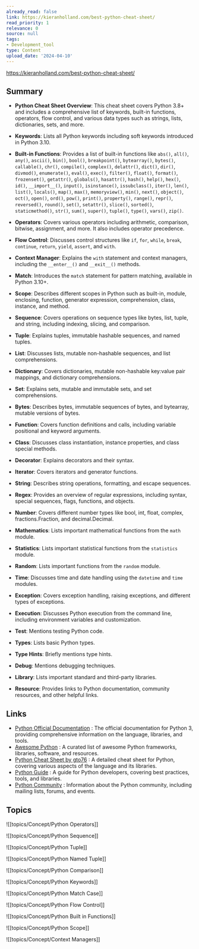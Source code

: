 ```yaml
---
already_read: false
link: https://kieranholland.com/best-python-cheat-sheet/
read_priority: 1
relevance: 0
source: null
tags:
- Development_tool
type: Content
upload_date: '2024-04-10'
---
```


https://kieranholland.com/best-python-cheat-sheet/
## Summary

- **Python Cheat Sheet Overview**: This cheat sheet covers Python 3.8+ and includes a comprehensive list of keywords, built-in functions, operators, flow control, and various data types such as strings, lists, dictionaries, sets, and more.

- **Keywords**: Lists all Python keywords including soft keywords introduced in Python 3.10.

- **Built-in Functions**: Provides a list of built-in functions like `abs()`, `all()`, `any()`, `ascii()`, `bin()`, `bool()`, `breakpoint()`, `bytearray()`, `bytes()`, `callable()`, `chr()`, `compile()`, `complex()`, `delattr()`, `dict()`, `dir()`, `divmod()`, `enumerate()`, `eval()`, `exec()`, `filter()`, `float()`, `format()`, `frozenset()`, `getattr()`, `globals()`, `hasattr()`, `hash()`, `help()`, `hex()`, `id()`, `__import__()`, `input()`, `isinstance()`, `issubclass()`, `iter()`, `len()`, `list()`, `locals()`, `map()`, `max()`, `memoryview()`, `min()`, `next()`, `object()`, `oct()`, `open()`, `ord()`, `pow()`, `print()`, `property()`, `range()`, `repr()`, `reversed()`, `round()`, `set()`, `setattr()`, `slice()`, `sorted()`, `staticmethod()`, `str()`, `sum()`, `super()`, `tuple()`, `type()`, `vars()`, `zip()`.

- **Operators**: Covers various operators including arithmetic, comparison, bitwise, assignment, and more. It also includes operator precedence.

- **Flow Control**: Discusses control structures like `if`, `for`, `while`, `break`, `continue`, `return`, `yield`, `assert`, and `with`.

- **Context Manager**: Explains the `with` statement and context managers, including the `__enter__()` and `__exit__()` methods.

- **Match**: Introduces the `match` statement for pattern matching, available in Python 3.10+.

- **Scope**: Describes different scopes in Python such as built-in, module, enclosing, function, generator expression, comprehension, class, instance, and method.

- **Sequence**: Covers operations on sequence types like bytes, list, tuple, and string, including indexing, slicing, and comparison.

- **Tuple**: Explains tuples, immutable hashable sequences, and named tuples.

- **List**: Discusses lists, mutable non-hashable sequences, and list comprehensions.

- **Dictionary**: Covers dictionaries, mutable non-hashable key:value pair mappings, and dictionary comprehensions.

- **Set**: Explains sets, mutable and immutable sets, and set comprehensions.

- **Bytes**: Describes bytes, immutable sequences of bytes, and bytearray, mutable versions of bytes.

- **Function**: Covers function definitions and calls, including variable positional and keyword arguments.

- **Class**: Discusses class instantiation, instance properties, and class special methods.

- **Decorator**: Explains decorators and their syntax.

- **Iterator**: Covers iterators and generator functions.

- **String**: Describes string operations, formatting, and escape sequences.

- **Regex**: Provides an overview of regular expressions, including syntax, special sequences, flags, functions, and objects.

- **Number**: Covers different number types like bool, int, float, complex, fractions.Fraction, and decimal.Decimal.

- **Mathematics**: Lists important mathematical functions from the `math` module.

- **Statistics**: Lists important statistical functions from the `statistics` module.

- **Random**: Lists important functions from the `random` module.

- **Time**: Discusses time and date handling using the `datetime` and `time` modules.

- **Exception**: Covers exception handling, raising exceptions, and different types of exceptions.

- **Execution**: Discusses Python execution from the command line, including environment variables and customization.

- **Test**: Mentions testing Python code.

- **Types**: Lists basic Python types.

- **Type Hints**: Briefly mentions type hints.

- **Debug**: Mentions debugging techniques.

- **Library**: Lists important standard and third-party libraries.

- **Resource**: Provides links to Python documentation, community resources, and other helpful links.
## Links

- [Python Official Documentation](https://docs.python.org/3/) : The official documentation for Python 3, providing comprehensive information on the language, libraries, and tools.
- [Awesome Python](https://github.com/vinta/awesome-python) : A curated list of awesome Python frameworks, libraries, software, and resources.
- [Python Cheat Sheet by gto76](https://gto76.github.io/python-cheatsheet/) : A detailed cheat sheet for Python, covering various aspects of the language and its libraries.
- [Python Guide](https://docs.python-guide.org/) : A guide for Python developers, covering best practices, tools, and libraries.
- [Python Community](https://www.python.org/community/) : Information about the Python community, including mailing lists, forums, and events.

## Topics

![[topics/Concept/Python Operators]]

![[topics/Concept/Python Sequence]]

![[topics/Concept/Python Tuple]]

![[topics/Concept/Python Named Tuple]]

![[topics/Concept/Python Comparison]]

![[topics/Concept/Python Keywords]]

![[topics/Concept/Python Match Case]]

![[topics/Concept/Python Flow Control]]

![[topics/Concept/Python Built in Functions]]

![[topics/Concept/Python Scope]]

![[topics/Concept/Context Managers]]